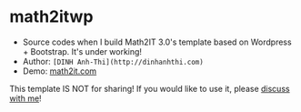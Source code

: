# math2itwp

- Source codes when I build Math2IT 3.0's template based on Wordpress + Bootstrap. It's under working!
- Author: `[DINH Anh-Thi](http://dinhanhthi.com)`
- Demo: [math2it.com](http://math2it.com)

This template IS NOT for sharing! If you would like to use it, please [discuss with me](mailto:dinhanhthi@gmail.com)!